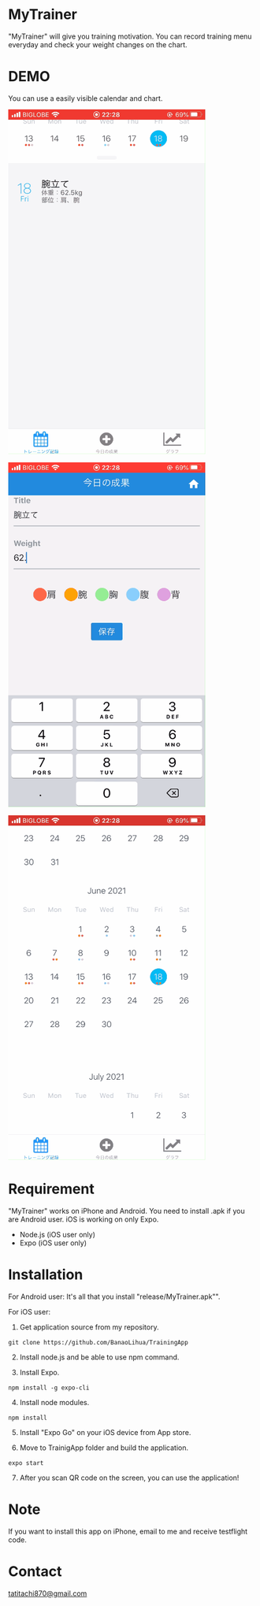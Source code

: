 # MyTrainer
 
"MyTrainer" will give you training motivation. You can record training menu everyday and check your weight changes on the chart.
 
# DEMO
 
You can use a easily visible calendar and chart.

![Calendar View](https://github.com/BanaoLihua/TrainingApp/blob/main/demo/demo1.gif)

![Add new View](https://github.com/BanaoLihua/TrainingApp/blob/main/demo/demo2.gif)

![chart View](https://github.com/BanaoLihua/TrainingApp/blob/main/demo/demo3.gif)
 
# Requirement
 
"MyTrainer" works on iPhone and Android.  You need to install .apk if you are Android user. iOS is working on only Expo.
 
* Node.js (iOS user only)
* Expo (iOS user only)
 
# Installation
 
For Android user: It's all that you install "release/MyTrainer.apk"".

For iOS user: 

1. Get application source from my repository.

```
git clone https://github.com/BanaoLihua/TrainingApp
```

2. Install node.js and be able to use npm command.

3. Install Expo.

```
npm install -g expo-cli
```

4. Install node modules.

```
npm install
```

5. Install "Expo Go" on your iOS device from App store.
 
6. Move to TrainigApp folder and build the application.

```
expo start
```

7. After you scan QR code on the screen, you can use the application!
 
# Note
 
If you want to install this app on iPhone, email to me and receive testflight code.

# Contact
tatitachi870@gmail.com
 
